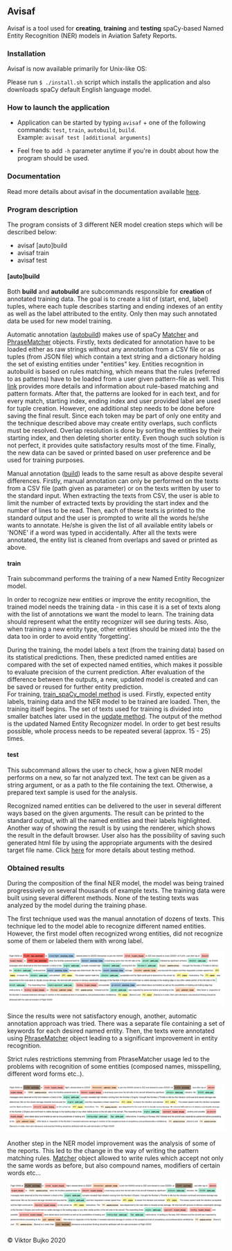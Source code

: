 ## Avisaf
Avisaf is a tool used for **creating**, **training** and **testing** spaCy-based
Named Entity Recognition (NER) models in Aviation Safety Reports.

### Installation 

Avisaf is now available primarily for Unix-like OS:

Please run `$ ./install.sh` script which installs the application and also 
downloads spaCy default English language model.
     
### How to launch the application

* Application can be started by typing `avisaf` + one of the following 
commands: `test`, `train`, `autobuild`, `build`.  
Example: `avisaf test [additional arguments]`
    
* Feel free to add `-h` parameter anytime if you're in doubt about how
the program should be used.

### Documentation

Read more details about avisaf in the documentation available [here].

[here]: http://www.ms.mff.cuni.cz/~bujkov/avisaf/index.html
     
### Program description

The program consists of 3 different NER model creation steps which 
will be described below:

* avisaf \[auto]build
* avisaf train
* avisaf test
    
#### \[auto]build
Both **build** and **autobuild** are subcommands responsible for **creation** of 
annotated training data. The goal is to create a list of (start, end, label) tuples,
where each tuple describes starting and ending indexes of an entity as well as the 
label attributed to the entity. Only then may such annotated data be used for new 
model training.   
  
Automatic annotation ([autobuild]) makes use of spaCy [Matcher] and [PhraseMatcher] 
objects. Firstly, texts dedicated for annotation have to be loaded either as raw 
strings without any annotation from a CSV file or as tuples (from JSON file) which 
contain a text string and a dictionary holding the set of existing entities under 
"entities" key. Entities recognition in autobuild is based on rules matching, 
which means that the rules (referred to as patterns) have to be loaded from a user 
given pattern-file as well. This [link] provides more details and information 
about rule-based matching and pattern formats. After that, the patterns are looked 
for in each text, and for every match, starting index, ending index and user 
provided label are used for tuple creation. However, one additional step needs 
to be done before saving the final result. Since each token may be part of only 
one entity and the technique described above may create entity overlaps, such 
conflicts must be resolved. Overlap resolution is done by sorting the entities 
by their starting index, and then deleting shorter entity. Even though such 
solution is not perfect, it provides quite satisfactory results most of the time.
Finally, the new data can be saved or printed based on user preference and be 
used for training purposes.      

Manual annotation ([build]) leads to the same result as above despite several 
differences. Firstly, manual annotation can only be performed on the texts from 
a CSV file (path given as parameter) or on the texts written by user to the 
standard input. When extracting the texts from CSV, the user is able to limit the 
number of extracted texts by providing the start index and the number of lines 
to be read. Then, each of these texts is printed to the standard output and the 
user is prompted to write all the words he/she wants to annotate. He/she is given
the list of all available entity labels or 'NONE' if a word was typed in 
accidentally. After all the texts were annotated, the entity list is cleaned 
from overlaps and saved or printed as above.

#### train
Train subcommand performs the training of a new Named Entity Recognizer model.  

In order to recognize new entities or improve the entity recognition, the trained
model needs the training data - in this case it is a set of texts along with the 
list of annotations we want the model to learn. The training data should represent
what the entity recognizer will see during tests. Also, when training a new entity 
type, other entities should be mixed into the the data too in order to avoid entity
'forgetting'.  

During the training, the model labels a text (from the training data) based on 
its statistical predictions. Then, these predicted named entities are compared 
with the set of expected named entities, which makes it possible to evaluate 
precision of the current prediction. After evaluation of the difference between 
the outputs, a new, updated model is created and can be saved or reused for 
further entity prediction.  
For training, [train_spaCy_model method] is used. Firstly, expected entity 
labels, training data and the NER model to be trained are loaded. Then, the 
training itself begins. The set of texts used for training is divided into 
smaller batches later used in the [update method]. The output of the method is 
the updated Named Entity Recognizer model. In order to get best results 
possible, whole process needs to be repeated several (approx. 15 - 25) times.   

#### test
This subcommand allows the user to check, how a given NER model performs on a 
new, so far not analyzed text. The text can be given as a string argument, or 
as a path to the file containing the text. Otherwise, a prepared text sample 
is used for the analysis.  
 
Recognized named entities can be delivered to the user in several different 
ways based on the given arguments. The result can be printed to the standard 
output, with all the named entities and their labels highlighted. Another way 
of showing the result is by using the renderer, which shows the result in the 
default browser. User also has the possibility of saving such generated html 
file by using the appropriate arguments with the desired target file name. 
Click [here] for more details about testing method.

[here]: http://www.ms.mff.cuni.cz/~bujkov/avisaf/main.html#main.main.test

### Obtained results

During the composition of the final NER model, the model was being trained 
progressively on several thousands of example texts. The training data were 
built using several different methods. None of the testing texts was analyzed 
by the model during the training phase.

The first technique used was the manual annotation of dozens of texts. This 
technique led to the model able to recognize different named entities. However, 
the first model often recognized wrong entities, did not recognize some of them 
or labeled them with wrong label.
  
![first model example](results/first_model_result.png)

Since the results were not satisfactory enough, another, automatic annotation 
approach was tried. There was a separate file containing a set of keywords for 
each desired named entity. Then, the texts were annotated using [PhraseMatcher] 
object leading to a significant improvement in entity recognition.  

Strict rules restrictions stemming from PhraseMatcher usage led to the problems 
with recognition of some entities (composed names, misspelling, different word forms etc..).

![second model example](results/auto_generated_data_model_result.png)

Another step in the NER model improvement was the analysis of some of the reports. 
This led to the change in the way of writing the pattern matching rules. [Matcher] 
object allowed to write rules which accept not only the same words as before, but
also compound names, modifiers of certain words etc... 
   
![third model example](results/large_model_4_result.png)

[autobuild]: http://www.ms.mff.cuni.cz/~bujkov/avisaf/trainer.html#trainer.training_data_creator.annotate_auto
[build]: http://www.ms.mff.cuni.cz/~bujkov/avisaf/trainer.html#trainer.training_data_creator.annotate_man
[link]: https://spacy.io/usage/rule-based-matching#matcher
[Matcher]: https://spacy.io/api/matcher
[PhraseMatcher]: https://spacy.io/api/phrasematcher
[train_spaCy_model method]: http://www.ms.mff.cuni.cz/~bujkov/avisaf/avisaf.trainer.html#avisaf.trainer.new_entity_trainer.train_spaCy_model
[update method]: https://spacy.io/api/entityrecognizer#update

&copy; Viktor Bujko 2020

